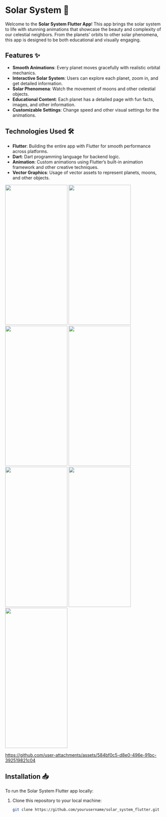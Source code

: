 # Solar System 🌌

Welcome to the **Solar System Flutter App**! This app brings the solar system to life with stunning animations that showcase the beauty and complexity of our celestial neighbors. From the planets' orbits to other solar phenomena, this app is designed to be both educational and visually engaging. 

## Features ✨

- **Smooth Animations**: Every planet moves gracefully with realistic orbital mechanics.
- **Interactive Solar System**: Users can explore each planet, zoom in, and get detailed information.
- **Solar Phenomena**: Watch the movement of moons and other celestial objects.
- **Educational Content**: Each planet has a detailed page with fun facts, images, and other information.
- **Customizable Settings**: Change speed and other visual settings for the animations.

## Technologies Used 🛠️

- **Flutter**: Building the entire app with Flutter for smooth performance across platforms.
- **Dart**: Dart programming language for backend logic.
- **Animation**: Custom animations using Flutter’s built-in animation framework and other creative techniques.
- **Vector Graphics**: Usage of vector assets to represent planets, moons, and other objects.

<img src="https://github.com/user-attachments/assets/6889e4f5-46fd-403f-bde6-8c9ae8b236c1" height=450 width=200>
<img src="https://github.com/user-attachments/assets/5bf23a58-9bb3-4e81-a9c9-ea47b748f334" height=450 width=200>
<img src="https://github.com/user-attachments/assets/cba8c0aa-401c-430d-9184-e82ab3f59309" height=450 width=200>
<img src="https://github.com/user-attachments/assets/55966257-e55c-4c6c-849f-f313987d0b09" height=450 width=200>
<img src="https://github.com/user-attachments/assets/8bd604b8-0830-4b22-a86a-94bbab645751" height=450 width=200>
<img src="https://github.com/user-attachments/assets/e935ea76-c5b5-42e6-bb37-08c50ac8ebd7" height=450 width=200>
<img src="https://github.com/user-attachments/assets/6e2703b6-b9c5-4a8d-8e82-b76af9212bda" height=450 width=200>



https://github.com/user-attachments/assets/584bf0c5-d8e0-496e-91bc-392519821c04


## Installation 📥

To run the Solar System Flutter app locally:

1. Clone this repository to your local machine:
   ```bash
   git clone https://github.com/yourusername/solar_system_flutter.git
